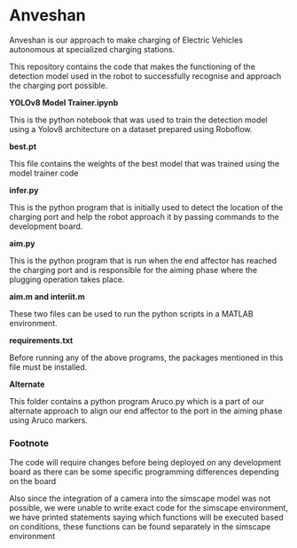 # Anveshan
Anveshan is our approach to make charging of Electric Vehicles autonomous at specialized charging stations.

This repository contains the code that makes the functioning of the detection model used in the robot to successfully recognise and approach the charging port possible.

**YOLOv8 Model Trainer.ipynb**

This is the python notebook that was used to train the detection model using a Yolov8 architecture on a dataset prepared using Roboflow.

**best.pt**

This file contains the weights of the best model that was trained using the model trainer code

**infer.py**

This is the python program that is initially used to detect the location of the charging port and help the robot approach it by passing commands to the development board.

**aim.py**

This is the python program that is run when the end affector has reached the charging port and is responsible for the aiming phase where the plugging operation takes place.

**aim.m and interiit.m**

These two files can be used to run the python scripts in a MATLAB environment.

**requirements.txt**

Before running any of the above programs, the packages mentioned in this file must be installed.

**Alternate**

This folder contains a python program Aruco.py which is a part of our alternate approach to align our end affector to the port in the aiming phase using Aruco markers.

### Footnote

The code will require changes before being deployed on any development board as there can be some specific programming differences depending on the board

Also since the integration of a camera into the simscape model was not possible, we were unable to write exact code for the simscape environment, we have printed statements saying which functions will be executed based on conditions, these functions can be found separately in the simscape environment
